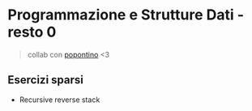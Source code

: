 # Programmazione e Strutture Dati - resto 0
> collab con [popontino](https://github.com/Capy-spara) <3

## Esercizi sparsi
- Recursive reverse stack

